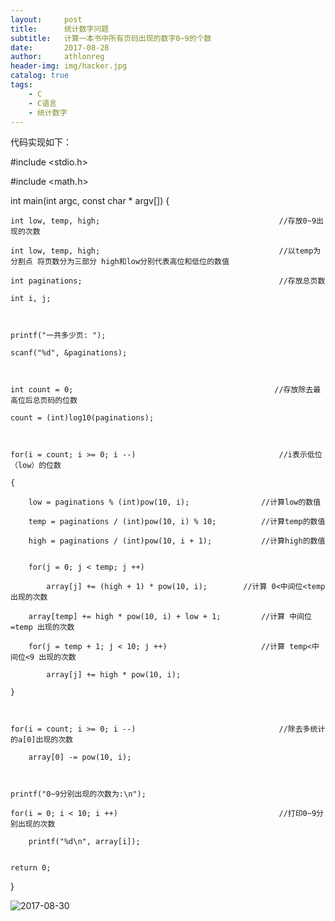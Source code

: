 ```yaml
---
layout:     post
title:      统计数字问题
subtitle:   计算一本书中所有页码出现的数字0~9的个数
date:       2017-08-28
author:     athlonreg
header-img: img/hacker.jpg
catalog: true
tags:
    - C
    - C语言
    - 统计数字
---
```



代码实现如下：


#include <stdio.h>

#include <math.h>


int main(int argc, const char * argv[]) 
{
    
	int low, temp, high;                                        //存放0~9出现的次数
	
	int low, temp, high;                                        //以temp为分割点 将页数分为三部分 high和low分别代表高位和低位的数值
    
	int paginations;                                            //存放总页数

	int i, j;
    
    

	printf("一共多少页: ");
    
	scanf("%d", &paginations);
  
  
    
	int count = 0;                                             //存放除去最高位后总页码的位数
    
	count = (int)log10(paginations);
    
    

	for(i = count; i >= 0; i --)                                //i表示低位（low）的位数
    
	{
        
		low = paginations % (int)pow(10, i);                //计算low的数值
        
		temp = paginations / (int)pow(10, i) % 10;          //计算temp的数值
        
		high = paginations / (int)pow(10, i + 1);           //计算high的数值
        
        
		for(j = 0; j < temp; j ++)
            
			array[j] += (high + 1) * pow(10, i);        //计算 0<中间位<temp 出现的次数
        
		array[temp] += high * pow(10, i) + low + 1;         //计算 中间位=temp 出现的次数
        
		for(j = temp + 1; j < 10; j ++)                     //计算 temp<中间位<9 出现的次数
            
			array[j] += high * pow(10, i);
    
	}
    
    

	for(i = count; i >= 0; i --)                                //除去多统计的a[0]出现的次数
        
		array[0] -= pow(10, i);
    

    
	printf("0~9分别出现的次数为:\n");
    
	for(i = 0; i < 10; i ++)                                    //打印0~9分别出现的次数
        
		printf("%d\n", array[i]);
    
    
	return 0;

}


![2017-08-30](http://ovefvi4g3.bkt.clouddn.com/2017-08-30-1.png)

